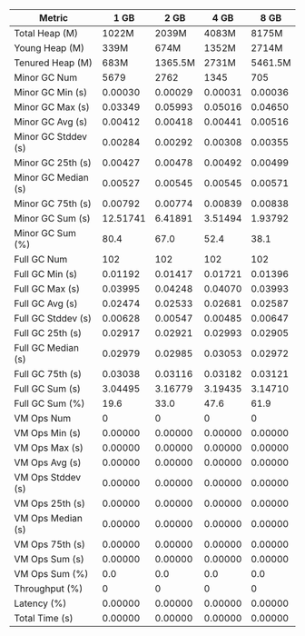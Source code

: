 | Metric | 1 GB | 2 GB | 4 GB | 8 GB |
|------|----|----|----|----|
| Total Heap (M) | 1022M | 2039M | 4083M | 8175M |
| Young Heap (M) | 339M | 674M | 1352M | 2714M |
| Tenured Heap (M) | 683M | 1365.5M | 2731M | 5461.5M |
| Minor GC Num | 5679 | 2762 | 1345 | 705 |
| Minor GC Min (s) | 0.00030 | 0.00029 | 0.00031 | 0.00036 |
| Minor GC Max (s) | 0.03349 | 0.05993 | 0.05016 | 0.04650 |
| Minor GC Avg (s) | 0.00412 | 0.00418 | 0.00441 | 0.00516 |
| Minor GC Stddev (s) | 0.00284 | 0.00292 | 0.00308 | 0.00355 |
| Minor GC 25th (s) | 0.00427 | 0.00478 | 0.00492 | 0.00499 |
| Minor GC Median (s) | 0.00527 | 0.00545 | 0.00545 | 0.00571 |
| Minor GC 75th (s) | 0.00792 | 0.00774 | 0.00839 | 0.00838 |
| Minor GC Sum (s) | 12.51741 | 6.41891 | 3.51494 | 1.93792 |
| Minor GC Sum (%) | 80.4 | 67.0 | 52.4 | 38.1 |
| Full GC Num | 102 | 102 | 102 | 102 |
| Full GC Min (s) | 0.01192 | 0.01417 | 0.01721 | 0.01396 |
| Full GC Max (s) | 0.03995 | 0.04248 | 0.04070 | 0.03993 |
| Full GC Avg (s) | 0.02474 | 0.02533 | 0.02681 | 0.02587 |
| Full GC Stddev (s) | 0.00628 | 0.00547 | 0.00485 | 0.00647 |
| Full GC 25th (s) | 0.02917 | 0.02921 | 0.02993 | 0.02905 |
| Full GC Median (s) | 0.02979 | 0.02985 | 0.03053 | 0.02972 |
| Full GC 75th (s) | 0.03038 | 0.03116 | 0.03182 | 0.03121 |
| Full GC Sum (s) | 3.04495 | 3.16779 | 3.19435 | 3.14710 |
| Full GC Sum (%) | 19.6 | 33.0 | 47.6 | 61.9 |
| VM Ops Num | 0 | 0 | 0 | 0 |
| VM Ops Min (s) | 0.00000 | 0.00000 | 0.00000 | 0.00000 |
| VM Ops Max (s) | 0.00000 | 0.00000 | 0.00000 | 0.00000 |
| VM Ops Avg (s) | 0.00000 | 0.00000 | 0.00000 | 0.00000 |
| VM Ops Stddev (s) | 0.00000 | 0.00000 | 0.00000 | 0.00000 |
| VM Ops 25th (s) | 0.00000 | 0.00000 | 0.00000 | 0.00000 |
| VM Ops Median (s) | 0.00000 | 0.00000 | 0.00000 | 0.00000 |
| VM Ops 75th (s) | 0.00000 | 0.00000 | 0.00000 | 0.00000 |
| VM Ops Sum (s) | 0.00000 | 0.00000 | 0.00000 | 0.00000 |
| VM Ops Sum (%) | 0.0 | 0.0 | 0.0 | 0.0 |
| Throughput (%) | 0 | 0 | 0 | 0 |
| Latency (%) | 0.00000 | 0.00000 | 0.00000 | 0.00000 |
| Total Time (s) | 0.00000 | 0.00000 | 0.00000 | 0.00000 |
